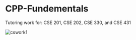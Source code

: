 # CPP-Fundementals
Tutoring work for: CSE 201, CSE 202, CSE 330, and CSE 431

![cswork1](https://user-images.githubusercontent.com/20133885/42730391-8d505314-87a8-11e8-96d0-8e4d67a46cec.png)
